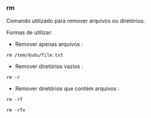 ### rm  


Comando utilizado para remover arquivos ou diretórios.


Formas de utilizar:

- Remover apenas arquivos :

``rm /tem/dudu/file.txt``

- Remover diretórios vazios :

``rm -r``

- Remover diretórios que contém arquivos :

``rm -rf``

``rm -rfv``
		
			
		
			
		
